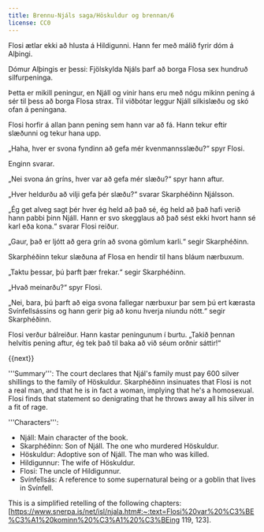 ```yaml
---
title: Brennu-Njáls saga/Höskuldur og brennan/6
license: CC0
---
```


<Book audio="Njáls saga hluti 6.mp3">
Flosi ætlar ekki að hlusta á Hildigunni. Hann fer með málið fyrir dóm á Alþingi.

Dómur Alþingis er þessi: Fjölskylda Njáls þarf að borga Flosa sex hundruð silfurpeninga.

Þetta er mikill peningur, en Njáll og vinir hans eru með nógu mikinn pening á sér til þess að borga Flosa strax. Til viðbótar leggur Njáll silkislæðu og skó ofan á peningana.

Flosi horfir á allan þann pening sem hann var að fá. Hann tekur eftir slæðunni og tekur hana upp.

„Haha, hver er svona fyndinn að gefa mér kvenmannsslæðu?“ spyr Flosi.

Enginn svarar.

„Nei svona án gríns, hver var að gefa mér slæðu?“ spyr hann aftur.

„Hver heldurðu að vilji gefa þér slæðu?“ svarar Skarphéðinn Njálsson.

„Ég get alveg sagt þér hver ég held að það sé, ég held að það hafi verið hann pabbi þinn Njáll. Hann er svo skegglaus að það sést ekki hvort hann sé karl eða kona.“ svarar Flosi reiður.

„Gaur, það er ljótt að gera grín að svona gömlum karli.“ segir Skarphéðinn.

Skarphéðinn tekur slæðuna af Flosa en hendir til hans bláum nærbuxum.

„Taktu þessar, þú þarft þær frekar.“ segir Skarphéðinn.

„Hvað meinarðu?“ spyr Flosi.

„Nei, bara, þú þarft að eiga svona fallegar nærbuxur þar sem þú ert kærasta Svínfellsássins og hann gerir þig að konu hverja níundu nótt.“ segir Skarphéðinn.

Flosi verður bálreiður. Hann kastar peningunum í burtu. „Takið þennan helvítis pening aftur, ég tek það til baka að við séum orðnir sáttir!“
</Book>

{{next}}

<div class=notes>
'''Summary''': The court declares that Njál's family must pay 600 silver shillings to the family of Höskuldur. Skarphéðinn insinuates that Flosi is not a real man, and that he is in fact a woman, implying that he's a homosexual. Flosi finds that statement so denigrating that he throws away all his silver in a fit of rage.

'''Characters''':

* Njáll: Main character of the book.
* Skarphéðinn: Son of Njáll. The one who murdered Höskuldur.
* Höskuldur: Adoptive son of Njáll. The man who was killed.
* Hildigunnur: The wife of Höskuldur.
* Flosi: The uncle of Hildigunnur.
* Svínfellsás: A reference to some supernatural being or a goblin that lives in Svínfell. <br />

This is a simplified retelling of the following chapters: [https://www.snerpa.is/net/isl/njala.htm#:~:text=Flosi%20var%20%C3%BE%C3%A1%20kominn%20%C3%A1%20%C3%BEing 119, 123].

</div>

